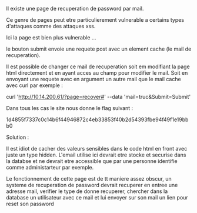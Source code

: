 Il existe une page de recuperation de password par mail. 

Ce genre de pages peut etre particulierement vulnerable a certains types d'attaques comme des attaques xss. 

Ici la page est bien plus vulnerable ... 

le bouton submit envoie une requete post avec un element cache (le mail de recuperation).

Il est possible de changer ce mail de recuperation soit em modifiant la page html directement et en ayant acces au champ pour modifier le mail. Soit en envoyant une requete avec en argument un autre mail que le mail cache avec curl par exemple :

curl 'http://10.14.200.61/?page=recover#' --data 'mail=truc&Submit=Submit'

Dans tous les cas le site nous donne le flag suivant :

1d4855f7337c0c14b6f44946872c4eb33853f40b2d54393fbe94f49f1e19bbb0


Solution :

Il est idiot de cacher des valeurs sensibles dans le code html en front avec juste un type hidden. 
L'email utilise ici devrait etre stocke et securise dans la databse et ne devrait etre accessible que par une personne identifie comme administarteur par exemple. 

Le fonctionnement de cette page est de tt maniere assez obscur, un systeme de recuperation de password devrait recuperer en entree une adresse mail, verifier le type de donne recuperer, chercher dans la database un utilisateur avec ce mail et lui envoyer sur son mail un lien pour reset son password